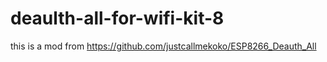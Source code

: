 # deaulth-all-for-wifi-kit-8
this is a mod from https://github.com/justcallmekoko/ESP8266_Deauth_All
